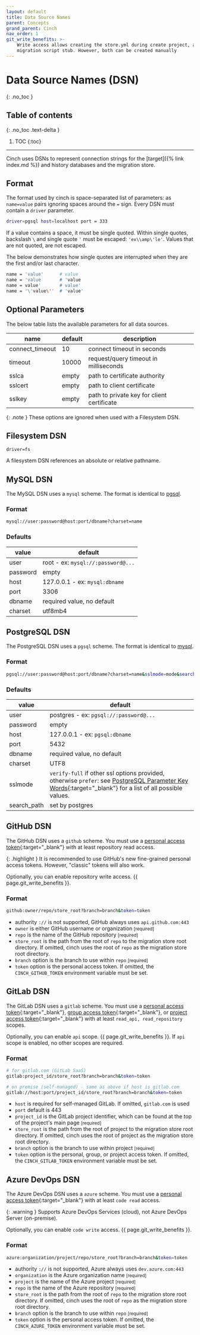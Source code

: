 ```yaml
---
layout: default
title: Data Source Names
parent: Concepts
grand_parent: Cinch
nav_order: 1
git_write_benefits: >-
    Write access allows creating the store.yml during create project, and adding a
    migration script stub. However, both can be created manually
---
```


# Data Source Names (DSN)
{: .no_toc }

## Table of contents
{: .no_toc .text-delta }

1. TOC
{:toc}
----

Cinch uses DSNs to represent connection strings for the [target]({% link index.md %}) and history 
databases and the migration store.

## Format

The format used by cinch is space-separated list of parameters: as `name=value` pairs ignoring spaces around the `=` sign.
Every DSN must contain a `driver` parameter.

```bash
driver=pgsql host=localhost port = 333
```

If a value contains a space, it must be single quoted. Within single quotes, backslash `\` and single quote `'` must be
escaped: `'ex\\amp\'le'`. Values that are not quoted, are not escaped.

The below demonstrates how single quotes are interrupted when they are the first and/or last character.

```bash
name = 'value'      # value
name = 'value       # 'value
name = value'       # value'
name = '\'value\''  # 'value'
```

## Optional Parameters

The below table lists the available parameters for all data sources.

| name            | default | description                                |
|-----------------|---------|--------------------------------------------|
| connect_timeout | 10      | connect timeout in seconds                 |
| timeout         | 10000   | request/query timeout in milliseconds      |
| sslca           | empty   | path to certificate authority              |
| sslcert         | empty   | path to client certificate                 |
| sslkey          | empty   | path to private key for client certificate |

{: .note }
These options are ignored when used with a Filesystem DSN.

## Filesystem DSN

`driver=fs`

A filesystem DSN references an absolute or relative pathname.

## MySQL DSN

The MySQL DSN uses a `mysql` scheme. The format is identical to [pgsql](#postgresql-dsn).

### Format

```bash
mysql://user:password@host:port/dbname?charset=name
```

### Defaults

| value    | default                            |
|----------|------------------------------------|
| user     | root - ex: `mysql://:password@...` |
| password | empty                              |
| host     | 127.0.0.1 - ex: `mysql:dbname`     |
| port     | 3306                               |
| dbname   | required value, no default         |
| charset  | utf8mb4                            |

## PostgreSQL DSN

The PostgreSQL DSN uses a `pgsql` scheme. The format is identical to [mysql](#mysql-dsn).

### Format

```bash
pgsql://user:password@host:port/dbname?charset=name&sslmode=mode&search_path=a,b,c
```

### Defaults

| value       | default                                                                                                                                                             |
|-------------|---------------------------------------------------------------------------------------------------------------------------------------------------------------------|
| user        | postgres - ex: `pgsql://:password@...`                                                                                                                              |
| password    | empty                                                                                                                                                               |
| host        | 127.0.0.1 - ex: `pgsql:dbname`                                                                                                                                      |
| port        | 5432                                                                                                                                                                |
| dbname      | required value, no default                                                                                                                                          |
| charset     | UTF8                                                                                                                                                                |
| sslmode     | `verify-full` if other ssl options provided, otherwise `prefer`: see [PostgreSQL Parameter Key Words][sslmode]{:target="_blank"} for a list of all possible values. |
| search_path | set by postgres                                                                                                                                                     |

## GitHub DSN

The GitHub DSN uses a `github` scheme. You must use a [personal access token][github-pac]{:target="_blank"}
with at least repository read access.

{: .highlight }
It is recommended to use GitHub's new fine-grained personal access tokens. However, "classic" tokens will also work.

Optionally, you can enable repository write access. {{ page.git_write_benefits }}.

### Format

```bash
github:owner/repo/store_root?branch=branch&token=token
```

* authority `://` is not supported, GitHub always uses `api.github.com:443`
* `owner` is either GitHub username or organization <small>[required]</small>
* `repo` is the name of the GitHub repository <small>[required]</small>
* `store_root` is the path from the root of `repo` to the migration store root directory. If omitted, cinch uses
  the root of `repo` as the migration store root directory.
* `branch` option is the branch to use within `repo` <small>[required]</small>
* `token` option is the personal access token. If omitted, the `CINCH_GITHUB_TOKEN` environment variable must be set.

## GitLab DSN

The GitLab DSN uses a `gitlab` scheme. You must use a
[personal access token][gitlab-pac]{:target="_blank"}, [group access token][gitlab-gat]{:target="_blank"}, or
[project access token][gitlab-prat]{:target="_blank"} with at least `read_api, read_repository` scopes.

Optionally, you can enable `api` scope. {{ page.git_write_benefits }}. If `api` scope is
enabled, no other scopes are required.

### Format

```bash
# for gitlab.com (GitLab SaaS)
gitlab:project_id/store_root?branch=branch&token=token

# on premise (self-managed) - same as above if host is gitlab.com
gitlab://host:port/project_id/store_root?branch=branch&token=token
```

* `host` is required for self-managed GitLab. If omitted, `gitlab.com` is used
* `port` default is 443
* `project_id` is the GitLab project identifier, which can be found at the top of the project's main page <small>[required]</small>
* `store_root` is the path from the root of project to the migration store root directory. If omitted, cinch uses
  the root of project as the migration store root directory.
* `branch` option is the branch to use within project <small>[required]</small>
* `token` option is the personal, group, or project access token. If omitted, the `CINCH_GITLAB_TOKEN` environment variable must be set.

## Azure DevOps DSN

The Azure DevOps DSN uses a `azure` scheme. You must use a
[personal access token][azure-pac]{:target="_blank"} with at least `code read` access.

{: .warning }
Supports Azure DevOps Services (cloud), not Azure DevOps Server (on-premise).

Optionally, you can enable `code write` access. {{ page.git_write_benefits }}.

### Format

```bash
azure:organization/project/repo/store_root?branch=branch&token=token
```

* authority `://` is not supported, Azure always uses `dev.azure.com:443`
* `organization` is the Azure organization name <small>[required]</small>
* `project` is the name of the Azure project <small>[required]</small>
* `repo` is the name of the Azure repository <small>[required]</small>
* `store_root` is the path from the root of `repo` to the migration store root directory. If omitted, cinch uses
  the root of `repo` as the migration store root directory.
* `branch` option is the branch to use within `repo` <small>[required]</small>
* `token` option is the personal access token. If omitted, the `CINCH_AZURE_TOKEN` environment variable must be set.

[github-pac]: https://docs.github.com/en/authentication/keeping-your-account-and-data-secure/creating-a-personal-access-token

[gitlab-pac]: https://docs.gitlab.com/ee/user/profile/personal_access_tokens.html

[gitlab-gat]: https://docs.gitlab.com/ee/user/group/settings/group_access_tokens.html

[gitlab-prat]: https://docs.gitlab.com/ee/user/project/settings/project_access_tokens.html

[azure-pac]: https://learn.microsoft.com/en-us/azure/devops/organizations/accounts/use-personal-access-tokens-to-authenticate?view=azure-devops&tabs=Windows

[sslmode]: https://www.postgresql.org/docs/current/libpq-connect.html#LIBPQ-PARAMKEYWORDS